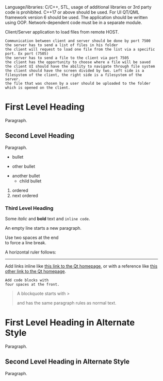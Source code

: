 Language/libraries: C/C++, STL, usage of additional libraries or 3rd party code is prohibited. C++17 or above should be used. For UI QT/QML framework version 6 should be used. The application should be written using OOP. Network-dependent code must be in a separate module.

Client/Server application to load files from remote HOST.

    Communication between client and server should be done by port 7500
    the server has to send a list of files in his folder
    the client will request to load one file from the list via a specific port. Ex port (7505)
    the server has to send a file to the client via port 7505
    the client has the opportunity to choose where a file will be saved
    the client UI should have the ability to navigate through file system
    the client should have the screen divided by two. Left side is a filesystem of the client, the right side is a filesystem of the server.
    the file that was chosen by a user should be uploaded to the folder which is opened on the client.



# First Level Heading

Paragraph.

## Second Level Heading

Paragraph.

- bullet
+ other bullet
* another bullet
    * child bullet

1. ordered
2. next ordered

### Third Level Heading

Some *italic* and **bold** text and `inline code`.

An empty line starts a new paragraph.

Use two spaces at the end  
to force a line break.

A horizontal ruler follows:

---

Add links inline like [this link to the Qt homepage](https://www.qt.io),
or with a reference like [this other link to the Qt homepage][1].

    Add code blocks with
    four spaces at the front.

> A blockquote
> starts with >
>
> and has the same paragraph rules as normal text.

First Level Heading in Alternate Style
======================================

Paragraph.

Second Level Heading in Alternate Style
---------------------------------------

Paragraph.

[1]: https://www.qt.io
